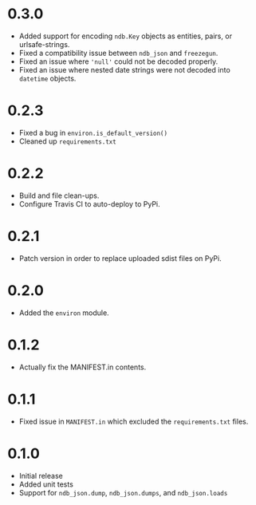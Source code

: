 0.3.0
=====
- Added support for encoding `ndb.Key` objects as entities, pairs, or urlsafe-strings.
- Fixed a compatibility issue between `ndb_json` and `freezegun`.
- Fixed an issue where `'null'` could not be decoded properly.
- Fixed an issue where nested date strings were not decoded into `datetime` objects.

0.2.3
=====
- Fixed a bug in `environ.is_default_version()`
- Cleaned up `requirements.txt`

0.2.2
=====
- Build and file clean-ups.
- Configure Travis CI to auto-deploy to PyPi.


0.2.1
=====
- Patch version in order to replace uploaded sdist files on PyPi.


0.2.0
====
- Added the `environ` module.


0.1.2
=====
- Actually fix the MANIFEST.in contents.


0.1.1
=====
- Fixed issue in `MANIFEST.in` which excluded the `requirements.txt` files.


0.1.0
=====
- Initial release
- Added unit tests
- Support for `ndb_json.dump`, `ndb_json.dumps`, and `ndb_json.loads`
